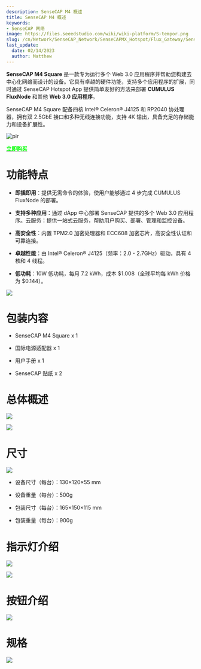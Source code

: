 ```yaml
---
description: SenseCAP M4 概述
title: SenseCAP M4 概述
keywords:
- SenseCAP 网络
image: https://files.seeedstudio.com/wiki/wiki-platform/S-tempor.png
slug: /cn/Network/SenseCAP_Network/SenseCAPMX_Hotspot/Flux_Gateway/SenseCAP_M4_Square/SenseCAP_M4_Overview
last_update:
  date: 02/14/2023
  author: Matthew
---
```


**SenseCAP M4 Square** 是一款专为运行多个 Web 3.0 应用程序并帮助您构建去中心化网络而设计的设备。它具有卓越的硬件功能，支持多个应用程序的扩展，同时通过 SenseCAP Hotspot App 提供简单友好的方法来部署 **CUMULUS FluxNode** 和其他 **Web 3.0 应用程序**。

SenseCAP M4 Square 配备四核 Intel® Celeron® J4125 和 RP2040 协处理器，拥有双 2.5GbE 接口和多种无线连接功能，支持 4K 输出，具备充足的存储能力和设备扩展性。

<p style={{textAlign: 'center'}}><img src="https://www.sensecapmx.com/wp-content/uploads/2022/12/Pasted-into-Overview.png" alt="pir" width={600} height="auto" /></p>

<div class="get_one_now_container" style={{textAlign: 'center'}}>
    <a class="get_one_now_item" href="https://www.seeedstudio.com/SenseCAP-M4-Sqaure-Bundle.html">
            <strong><span><font color={'FFFFFF'} size={"4"}> 立即购买 </font></span></strong>
    </a>
</div>

**功能特点**
============

*   **即插即用**：提供无需命令的体验，使用户能够通过 4 步完成 CUMULUS FluxNode 的部署。
    
*   **支持多种应用**：通过 dApp 中心部署 SenseCAP 提供的多个 Web 3.0 应用程序。云服务：提供一站式云服务，帮助用户购买、部署、管理和监控设备。
    
*   **高安全性**：内置 TPM2.0 加密处理器和 ECC608 加密芯片，高安全性认证和可靠连接。
    
*   **卓越性能**：由 Intel® Celeron® J4125（频率：2.0 - 2.7GHz）驱动，具有 4 核和 4 线程。
    
*   **低功耗**：10W 低功耗，每月 7.2 kWh，成本 \$1.008（全球平均每 kWh 价格为 \$0.144）。
    

![](https://www.sensecapmx.com/wp-content/uploads/2022/12/Pasted-into-Overview-1.png)

**包装内容**
====================

*   SenseCAP M4 Square x 1
    
*   国际电源适配器 x 1
    
*   用户手册 x 1
    
*   SenseCAP 贴纸 x 2
    

**总体概述**
====================

![](https://www.sensecapmx.com/wp-content/uploads/2022/12/Pasted-into-Overview-2.png)

![](https://www.sensecapmx.com/wp-content/uploads/2022/12/Pasted-into-Overview-5.png)

**尺寸**
==============

![](https://www.sensecapmx.com/wp-content/uploads/2022/12/Pasted-into-Overview-6.png)

*   设备尺寸（每台）：130×120×55 mm
    
*   设备重量（每台）：500g
    
*   包装尺寸（每台）：165×150×115 mm
    
*   包装重量（每台）：900g
    

**指示灯介绍**
==========================

![](https://www.sensecapmx.com/wp-content/uploads/2022/12/Pasted-into-Overview-7.png)

![](https://www.sensecapmx.com/wp-content/uploads/2022/12/Pasted-into-Overview-8.png)

**按钮介绍**
=======================

![](https://www.sensecapmx.com/wp-content/uploads/2022/12/Pasted-into-Overview-9.png)

**规格**
=================

![](https://www.sensecapmx.com/wp-content/uploads/2022/12/Pasted-into-Overview-10.png)